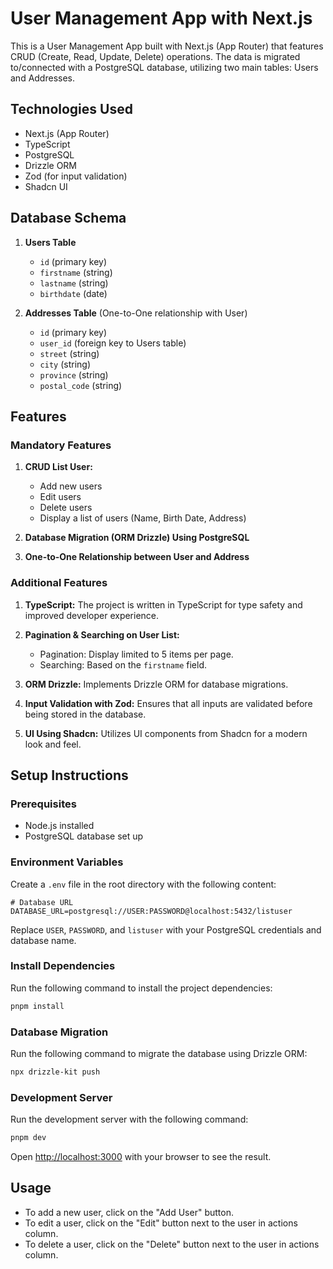 # User Management App with Next.js

This is a User Management App built with Next.js (App Router) that features CRUD (Create, Read, Update, Delete) operations. The data is migrated to/connected with a PostgreSQL database, utilizing two main tables: Users and Addresses.

## Technologies Used

- Next.js (App Router)
- TypeScript
- PostgreSQL
- Drizzle ORM
- Zod (for input validation)
- Shadcn UI

## Database Schema

1.  **Users Table**

    - `id` (primary key)
    - `firstname` (string)
    - `lastname` (string)
    - `birthdate` (date)

2.  **Addresses Table** (One-to-One relationship with User)
    - `id` (primary key)
    - `user_id` (foreign key to Users table)
    - `street` (string)
    - `city` (string)
    - `province` (string)
    - `postal_code` (string)

## Features

### Mandatory Features

1.  **CRUD List User:**

    - Add new users
    - Edit users
    - Delete users
    - Display a list of users (Name, Birth Date, Address)

2.  **Database Migration (ORM Drizzle) Using PostgreSQL**

3.  **One-to-One Relationship between User and Address**

### Additional Features

1.  **TypeScript:** The project is written in TypeScript for type safety and improved developer experience.

2.  **Pagination & Searching on User List:**

    - Pagination: Display limited to 5 items per page.
    - Searching: Based on the `firstname` field.

3.  **ORM Drizzle:** Implements Drizzle ORM for database migrations.

4.  **Input Validation with Zod:** Ensures that all inputs are validated before being stored in the database.

5.  **UI Using Shadcn:** Utilizes UI components from Shadcn for a modern look and feel.

## Setup Instructions

### Prerequisites

- Node.js installed
- PostgreSQL database set up

### Environment Variables

Create a `.env` file in the root directory with the following content:

```env
# Database URL
DATABASE_URL=postgresql://USER:PASSWORD@localhost:5432/listuser

```

Replace `USER`, `PASSWORD`, and `listuser` with your PostgreSQL credentials and database name.

### Install Dependencies

Run the following command to install the project dependencies:

```bash
pnpm install
```

### Database Migration

Run the following command to migrate the database using Drizzle ORM:

```bash
npx drizzle-kit push
```

### Development Server

Run the development server with the following command:

```bash
pnpm dev
```

Open [http://localhost:3000](http://localhost:3000) with your browser to see the result.

## Usage

- To add a new user, click on the "Add User" button.
- To edit a user, click on the "Edit" button next to the user in actions column.
- To delete a user, click on the "Delete" button next to the user in actions column.

